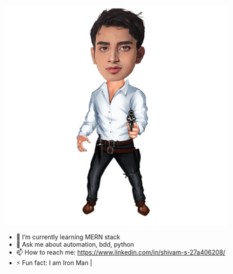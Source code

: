 ![image alt <](./abc.png#left) 
- 🌱 I’m currently learning MERN stack 
- 💬 Ask me about automation, bdd, python 
- 📫 How to reach me: https://www.linkedin.com/in/shivam-s-27a406208/ 
- ⚡ Fun fact: I am Iron Man |
